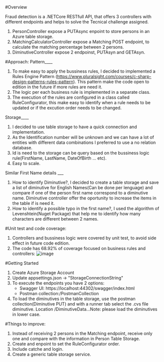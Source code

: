 #Overview

Fraud detection is a .NETCore RESTfull API, that offers 3 controllers with different endpoints and helps to solve the Tecnical challenge assigned.
1. PersonController expose a PUTAsync enpoint to store persons in an Azure table storage.
2. MatchingCalculatorController expose a Matching POST endpoint, to calculate the matching percentage between 2 persons.
3. DiminutiveController expose 2 endpoinst, PUTAsyn and GETAsyn.

#Approach:
Pattern____
1. To make easy to apply the bussiness rules, I decided to implemented a Rules Engine Pattern (https://www.pluralsight.com/courses/c-sharp-design-patterns-rules-pattern). This pattern make the code open to edition in the future if more rules are need it. 
2. The logic per each business rule is implemented in a separate class.
3. The execution of the rules are configured in a class called RuleConfigurator, this make easy to identify when a rule needs to be updated or if the excution order needs to be changed.

Storage____
1. I decided to use table storage to have a quick connection and implementation.
2. As the Identification number will be unknown and we can have a lot of entities with different data combinations I preferred to use a no relation database. 
3. Id is need to the storage can be query based on the bussiness logic rule(FirstName, LastName, DateOfBirth ... etc).
4. Easy to scale.

Similar First Name details ___
1. How to identify Diminutive?, I decided to create a table storage and save a list of diminutive for English Names(Can be done per lenguage) and compare if one of the person first name correspond to a diminutive name. Diminutive controller offer the oportunity to increase the items in the table if is need it. 
2. How to identify a possible typo in the first name?, I used the algorithm of Levenshtein(Nuget Package) that help me to identify how many characters are different between 2 names.

#Unit test and code coverage:
1. Controllers and bussiness logic were covered by unit test, to avoid side effect in future code edition.
2. The code has 68.92% of coverage focused on business rules and controllers:
  ![image](https://user-images.githubusercontent.com/27976372/150950611-f33a753b-7fb8-470d-a664-87ab051244ae.png)
    
#Getting Started
1. Create Azure Storage Account
2. Update appsettings.json -> "StorageConnectionString"
3. To execute the endpoints you have 2 options:
    - Swagger UI: https://localhost:44302/swagger/index.html
    - Postman collection:/PostmanCollection
4. To load the diminutives in the table storage, use the postman collection(Diminutive PUT) and with a runner tab select the .cvs file diminutive. Location /DiminutiveData...Note: please load the diminutives in lower case.

#Things to improve:
1. Instead of receiving 2 persons in the Matching endpoint, receive only one and compare with the information in Person Table Storage.
2. Create and enpoint to set the RuleConfigurator order.
3. Include catche and login.
4. Create a generic table storage service.

